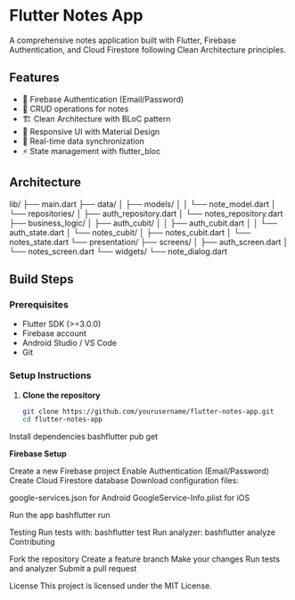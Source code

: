 # Flutter Notes App

A comprehensive notes application built with Flutter, Firebase Authentication, and Cloud Firestore following Clean Architecture principles.

## Features

- 🔐 Firebase Authentication (Email/Password)
- 📝 CRUD operations for notes
- 🏗️ Clean Architecture with BLoC pattern
- 📱 Responsive UI with Material Design
- 🔄 Real-time data synchronization
- ⚡ State management with flutter_bloc

## Architecture
lib/
├── main.dart
├── data/
│   ├── models/
│   │   └── note_model.dart
│   └── repositories/
│       ├── auth_repository.dart
│       └── notes_repository.dart
├── business_logic/
│   ├── auth_cubit/
│   │   ├── auth_cubit.dart
│   │   └── auth_state.dart
│   └── notes_cubit/
│       ├── notes_cubit.dart
│       └── notes_state.dart
└── presentation/
├── screens/
│   ├── auth_screen.dart
│   └── notes_screen.dart
└── widgets/
└── note_dialog.dart

## Build Steps

### Prerequisites
- Flutter SDK (>=3.0.0)
- Firebase account
- Android Studio / VS Code
- Git

### Setup Instructions

1. **Clone the repository**
   ```bash
   git clone https://github.com/yourusername/flutter-notes-app.git
   cd flutter-notes-app

Install dependencies
bashflutter pub get

**Firebase Setup**

Create a new Firebase project
Enable Authentication (Email/Password)
Create Cloud Firestore database
Download configuration files:

google-services.json for Android
GoogleService-Info.plist for iOS




Run the app
bashflutter run


Testing
Run tests with:
bashflutter test
Run analyzer:
bashflutter analyze
Contributing

Fork the repository
Create a feature branch
Make your changes
Run tests and analyzer
Submit a pull request

License
This project is licensed under the MIT License.